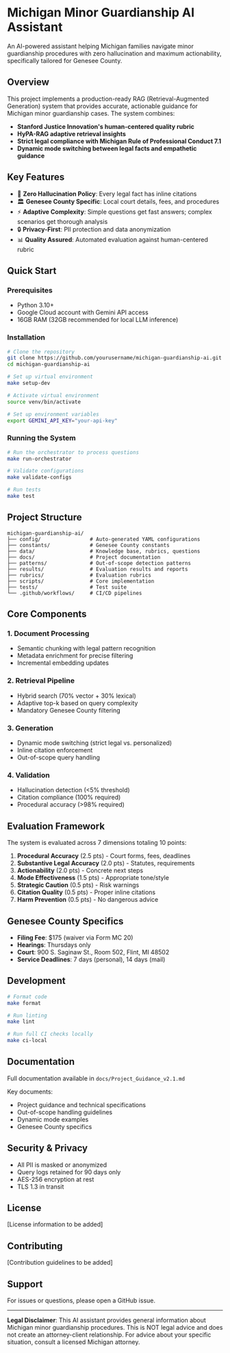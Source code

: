 # Michigan Minor Guardianship AI Assistant

An AI-powered assistant helping Michigan families navigate minor guardianship procedures with zero hallucination and maximum actionability, specifically tailored for Genesee County.

## Overview

This project implements a production-ready RAG (Retrieval-Augmented Generation) system that provides accurate, actionable guidance for Michigan minor guardianship cases. The system combines:

- **Stanford Justice Innovation's human-centered quality rubric**
- **HyPA-RAG adaptive retrieval insights**
- **Strict legal compliance with Michigan Rule of Professional Conduct 7.1**
- **Dynamic mode switching between legal facts and empathetic guidance**

## Key Features

- 🎯 **Zero Hallucination Policy**: Every legal fact has inline citations
- 🏛️ **Genesee County Specific**: Local court details, fees, and procedures
- ⚡ **Adaptive Complexity**: Simple questions get fast answers; complex scenarios get thorough analysis
- 🔒 **Privacy-First**: PII protection and data anonymization
- 📊 **Quality Assured**: Automated evaluation against human-centered rubric

## Quick Start

### Prerequisites

- Python 3.10+
- Google Cloud account with Gemini API access
- 16GB RAM (32GB recommended for local LLM inference)

### Installation

```bash
# Clone the repository
git clone https://github.com/yourusername/michigan-guardianship-ai.git
cd michigan-guardianship-ai

# Set up virtual environment
make setup-dev

# Activate virtual environment
source venv/bin/activate

# Set up environment variables
export GEMINI_API_KEY="your-api-key"
```

### Running the System

```bash
# Run the orchestrator to process questions
make run-orchestrator

# Validate configurations
make validate-configs

# Run tests
make test
```

## Project Structure

```
michigan-guardianship-ai/
├── config/                # Auto-generated YAML configurations
├── constants/             # Genesee County constants
├── data/                  # Knowledge base, rubrics, questions
├── docs/                  # Project documentation
├── patterns/              # Out-of-scope detection patterns
├── results/               # Evaluation results and reports
├── rubrics/               # Evaluation rubrics
├── scripts/               # Core implementation
├── tests/                 # Test suite
└── .github/workflows/     # CI/CD pipelines
```

## Core Components

### 1. Document Processing
- Semantic chunking with legal pattern recognition
- Metadata enrichment for precise filtering
- Incremental embedding updates

### 2. Retrieval Pipeline
- Hybrid search (70% vector + 30% lexical)
- Adaptive top-k based on query complexity
- Mandatory Genesee County filtering

### 3. Generation
- Dynamic mode switching (strict legal vs. personalized)
- Inline citation enforcement
- Out-of-scope query handling

### 4. Validation
- Hallucination detection (<5% threshold)
- Citation compliance (100% required)
- Procedural accuracy (>98% required)

## Evaluation Framework

The system is evaluated across 7 dimensions totaling 10 points:

1. **Procedural Accuracy** (2.5 pts) - Court forms, fees, deadlines
2. **Substantive Legal Accuracy** (2.0 pts) - Statutes, requirements
3. **Actionability** (2.0 pts) - Concrete next steps
4. **Mode Effectiveness** (1.5 pts) - Appropriate tone/style
5. **Strategic Caution** (0.5 pts) - Risk warnings
6. **Citation Quality** (0.5 pts) - Proper inline citations
7. **Harm Prevention** (0.5 pts) - No dangerous advice

## Genesee County Specifics

- **Filing Fee**: $175 (waiver via Form MC 20)
- **Hearings**: Thursdays only
- **Court**: 900 S. Saginaw St., Room 502, Flint, MI 48502
- **Service Deadlines**: 7 days (personal), 14 days (mail)

## Development

```bash
# Format code
make format

# Run linting
make lint

# Run full CI checks locally
make ci-local
```

## Documentation

Full documentation available in `docs/Project_Guidance_v2.1.md`

Key documents:
- Project guidance and technical specifications
- Out-of-scope handling guidelines
- Dynamic mode examples
- Genesee County specifics

## Security & Privacy

- All PII is masked or anonymized
- Query logs retained for 90 days only
- AES-256 encryption at rest
- TLS 1.3 in transit

## License

[License information to be added]

## Contributing

[Contribution guidelines to be added]

## Support

For issues or questions, please open a GitHub issue.

---

**Legal Disclaimer**: This AI assistant provides general information about Michigan minor guardianship procedures. This is NOT legal advice and does not create an attorney-client relationship. For advice about your specific situation, consult a licensed Michigan attorney.